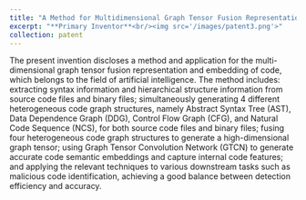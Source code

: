 ```yaml
---
title: "A Method for Multidimensional Graph Tensor Fusion Representation and Embedding of Codes, NO: 2023052300567880"
excerpt: "**Primary Inventor**<br/><img src='/images/patent3.png'>"
collection: patent
---
```


The present invention discloses a method and application for the multi-dimensional graph tensor fusion representation and embedding of code, which belongs to the field of artificial intelligence. The method includes: extracting syntax information and hierarchical structure information from source code files and binary files; simultaneously generating 4 different heterogeneous code graph structures, namely Abstract Syntax Tree (AST), Data Dependence Graph (DDG), Control Flow Graph (CFG), and Natural Code Sequence (NCS), for both source code files and binary files; fusing four heterogeneous code graph structures to generate a high-dimensional graph tensor; using Graph Tensor Convolution Network (GTCN) to generate accurate code semantic embeddings and capture internal code features; and applying the relevant techniques to various downstream tasks such as malicious code identification, achieving a good balance between detection efficiency and accuracy.
